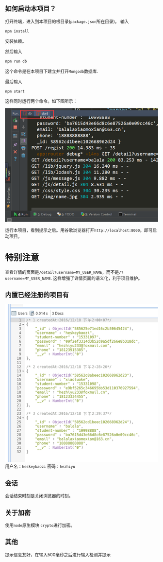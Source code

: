## 如何启动本项目？

打开终端，进入到本项目的根目录(`package.json`所在目录)。
输入
```bash
npm install
```
安装依赖。

然后输入
```bash
npm run db
```
这个命令是在本项目下建立并打开`Mongodb`数据库.

最后输入
```bash
npm start
```
这样同时运行两个命令。如下图所示：

![run](./readmeImg/run.png)

运行本项目，看到提示之后。用谷歌浏览器打开`http://localhost:8000`。即可启动项目。

# 特别注意
查看详情的页面是`/detail?username=MY_USER_NAME`，而不是`/?username=MY_USER_NAME`.
这样增强了详情页面的语义化，利于项目维护。

## 内置已经注册的项目有

![admin](./readmeImg/admin.png)
用户名：`heskeybaozi`
密码：`hezhiyu`

## 会话
会话结束时刻是关闭浏览器的时刻。

## 关于加密
使用`node`原生模块 `crypto`进行加密。

## 其他
提示信息友好，在输入500毫秒之后进行输入检测并提示